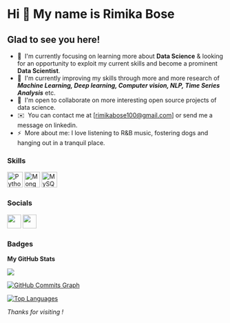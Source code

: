 Hi 👋 My name is Rimika Bose
============================

Glad to see you here!
---------------------

*   🚀  I'm currently focusing on learning more about **Data Science** & looking for an opportunity to exploit my current skills and become a prominent **Data Scientist**.
*   🧠  I'm currently improving my skills through more and more research of _**Machine Learning, Deep learning, Computer vision, NLP, Time Series Analysis**_ etc.
*   🤝  I'm open to collaborate on more interesting open source projects of data science.
*   ✉️  You can contact me at [rimikabose100@gmail.com] or send me a message on linkedin.
*   ⚡  More about me: I love listening to R&B music, fostering dogs and hanging out in a tranquil place.



### Skills

<p align="left">
<a href="https://www.python.org/" target="_blank" rel="noreferrer"><img src="https://raw.githubusercontent.com/danielcranney/readme-generator/main/public/icons/skills/python-colored.svg" width="36" height="36" alt="Python" /></a>
<a href="https://www.mongodb.com/" target="_blank" rel="noreferrer"><img src="https://raw.githubusercontent.com/danielcranney/readme-generator/main/public/icons/skills/mongodb-colored.svg" width="36" height="36" alt="MongoDB" /></a>
<a href="https://www.mysql.com/" target="_blank" rel="noreferrer"><img src="https://raw.githubusercontent.com/danielcranney/readme-generator/main/public/icons/skills/mysql-colored.svg" width="36" height="36" alt="MySQL" /></a>
</p>


### Socials

<p align="left"> <a href="https://www.github.com/RB100-git" target="_blank" rel="noreferrer"><img src="https://raw.githubusercontent.com/danielcranney/readme-generator/main/public/icons/socials/github.svg" width="32" height="32" /></a> <a href="https://www.linkedin.com/in/rimika-bose/" target="_blank" rel="noreferrer"><img src="https://raw.githubusercontent.com/danielcranney/readme-generator/main/public/icons/socials/linkedin.svg" width="32" height="32" /></a></p>


### Badges

<b>My GitHub Stats</b>

<a href="http://www.github.com/RB100-git"><img src="https://github-readme-streak-stats.herokuapp.com/?user=RB100-git&stroke=ffffff&background=1c1917&ring=0891b2&fire=0891b2&currStreakNum=ffffff&currStreakLabel=0891b2&sideNums=ffffff&sideLabels=ffffff&dates=ffffff&hide_border=true" /></a>

<a href="http://www.github.com/RB100-git"><img src="https://github-readme-activity-graph.cyclic.app/graph?username=RB100-git&bg_color=1c1917&color=ffffff&line=0891b2&point=ffffff&area_color=1c1917&area=true&hide_border=true&custom_title=GitHub%20Commits%20Graph" alt="GitHub Commits Graph" /></a>

<a href="https://github.com/RB100-git" align="left"><img src="https://github-readme-stats.vercel.app/api/top-langs/?username=RB100-git&langs_count=10&title_color=0891b2&text_color=ffffff&icon_color=0891b2&bg_color=1c1917&hide_border=true&locale=en&custom_title=Top%20%Languages" alt="Top Languages" /></a>

*Thanks for visiting !*
